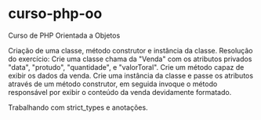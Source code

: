 # curso-php-oo
Curso de PHP Orientada a Objetos

Criação de uma classe, método construtor e instância da classe.
Resolução do exercício:
Crie uma classe chama da "Venda" com os atributos privados "data", "protudo", "quantidade", e "valorToral". Crie um método capaz de exibir os dados da venda. Crie uma instância da classe e passe os atributos através de um método construtor, em seguida invoque o método responsável por exibir o conteúdo da venda devidamente formatado.

Trabalhando com strict_types e anotações.